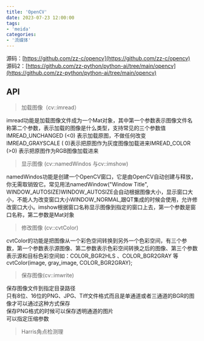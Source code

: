 ```yaml
---
title: 'OpenCV'
date: 2023-07-23 12:00:00
tags:
- 'meida'
categories:
- '流媒体'
---
```


源码：[https://github.com/zz-c/opencv](https://github.com/zz-c/opencv)  
源码2：[https://github.com/zz-python/python-ai/tree/main/opencv](https://github.com/zz-python/python-ai/tree/main/opencv)  

## API

> 加载图像（cv::imread）

imread功能是加载图像文件成为一个Mat对象，其中第一个参数表示图像文件名称第二个参数，表示加载的图像是什么类型，支持常见的三个参数值IMREAD_UNCHANGED (<0) 表示加载原图，不做任何改变IMREAD_GRAYSCALE ( 0)表示把原图作为灰度图像加载进来IMREAD_COLOR (>0) 表示把原图作为RGB图像加载进来

> 显示图像 (cv::namedWindos 与cv::imshow)

namedWindos功能是创建一个OpenCV窗口，它是由OpenCV自动创建与释放，你无需取销毁它。常见用法namedWindow("Window Title", WINDOW_AUTOSIZE)WINDOW_AUTOSIZE会自动根据图像大小，显示窗口大小，不能人为改变窗口大小WINDOW_NORMAL,跟QT集成的时候会使用，允许修改窗口大小。imshow根据窗口名称显示图像到指定的窗口上去，第一个参数是窗口名称，第二参数是Mat对象

> 修改图像 (cv::cvtColor)

cvtColor的功能是把图像从一个彩色空间转换到另外一个色彩空间，有三个参数，第一个参数表示源图像、第二参数表示色彩空间转换之后的图像、第三个参数表示源和目标色彩空间如：COLOR_BGR2HLS 、COLOR_BGR2GRAY 等
cvtColor(image, gray_image, COLOR_BGR2GRAY);

> 保存图像(cv::imwrite)

保存图像文件到指定目录路径  
只有8位、16位的PNG、JPG、Tiff文件格式而且是单通道或者三通道的BGR的图像才可以通过这种方式保存  
保存PNG格式的时候可以保存透明通道的图片  
可以指定压缩参数  

> Harris角点检测理